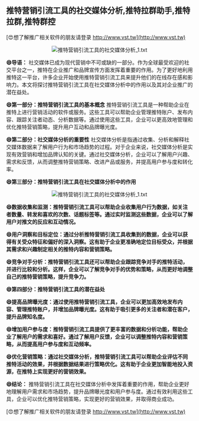 ## **推特营销引流工具的社交媒体分析,推特拉群助手,推特拉群,推特群控**

[😍想了解推广相关软件的朋友请登录 http://www.vst.tw](http://www.vst.tw)

 <center><img src="https://vst.tw/MP4/tuiguang/png/4.png" alt="推特营销引流工具的社交媒体分析_1.txt"></center>

**😄导语：**
社交媒体已成为现代营销中不可或缺的一部分。作为全球最受欢迎的社交平台之一，推特在企业推广和品牌宣传方面发挥着重要的作用。为了更好地利用推特这一平台，许多企业开始使用推特营销引流工具来提升他们的在线存在感和影响力。本文将探讨推特营销引流工具在社交媒体分析中的作用以及其对企业推广的潜在益处。

**😄第一部分：推特营销引流工具的基本概念**
推特营销引流工具是一种帮助企业在推特上进行营销活动的软件或服务。这些工具可以帮助企业管理推特账户、发布内容、跟踪关注者动态、分析数据等。通过使用这些工具，企业可以更高效地管理和优化推特营销策略，提升用户互动和品牌曝光度。

**😄第二部分：社交媒体分析的重要性**
社交媒体分析是指通过收集、分析和解释社交媒体数据来了解用户行为和市场趋势的过程。对于企业来说，社交媒体分析是实现有效营销和增加品牌认知的关键。通过社交媒体分析，企业可以了解用户兴趣、需求和反馈，从而调整推特营销策略、改进产品或服务，并提高用户参与度和转化率。

**😄第三部分：推特营销引流工具在社交媒体分析中的作用**

 <center><img src="https://vst.tw/MP4/tuiguang/png/8.png" alt="推特营销引流工具的社交媒体分析_1.txt"></center>

**😄数据收集和监测：推特营销引流工具可以帮助企业收集用户行为数据，如关注者数量、转发和喜欢的次数、话题标签等。通过实时监测这些数据，企业可以了解用户对推文的反应和互动情况。**

**😄用户洞察和目标定位：通过分析推特营销引流工具收集到的数据，企业可以获得有关受众特征和偏好的深入洞察。这有助于企业更准确地定位目标受众，并根据其需求和兴趣制定相关的推特内容和营销策略。**

**😄竞争对手分析：推特营销引流工具还可以帮助企业跟踪竞争对手的推特活动，并进行比较和分析。这样，企业可以了解竞争对手的优势和策略，从而更好地调整自己的推特营销策略，提升竞争力。**

**😄第四部分：推特营销引流工具的潜在益处**

**😄提高品牌曝光度：通过使用推特营销引流工具，企业可以更加高效地发布内容、管理推特账户，并增加品牌曝光度。这有助于吸引更多的关注者和潜在客户，提升品牌知名度。**

**😄增加用户参与度：推特营销引流工具提供了更丰富的数据和分析功能，帮助企业了解用户的需求和喜好。通过了解用户反馈，企业可以调整推特内容和营销策略，从而提高用户参与度和互动频率。**

**😄优化营销策略：通过社交媒体分析，推特营销引流工具可以帮助企业评估不同推特活动的效果，并根据数据结果进行策略优化。这有助于企业更加智能地投入资源，在推特上实现更好的营销效果。**

**😄结论：**
推特营销引流工具在社交媒体分析中发挥着重要的作用，帮助企业更好地理解用户需求和市场趋势，提升品牌曝光度和用户参与度。通过有效利用这些工具，企业可以优化推特营销策略，实现更好的营销效果，并取得商业成功。

[😍想了解推广相关软件的朋友请登录 http://www.vst.tw](http://www.vst.tw)




